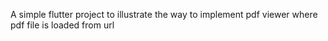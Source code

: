 A simple flutter project to illustrate the way to implement pdf viewer where pdf file is loaded from url